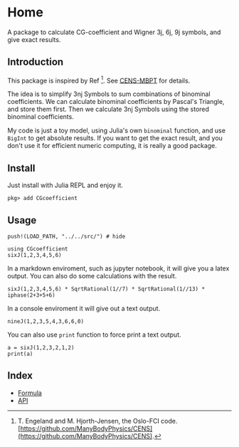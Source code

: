 # Home

A package to calculate CG-coefficient and Wigner 3j, 6j, 9j symbols, and give exact results.

## Introduction

This package is inspired by Ref [^1]. See [CENS-MBPT](https://github.com/ManyBodyPhysics/CENS/blob/master/MBPT/VEffective/bhf-modules.f90) for details.

The idea is to simplify 3nj Symbols to sum combinations of binominal coefficients. We can calculate binominal coefficients by Pascal's Triangle, and store them first. Then we calculate 3nj Symbols using the stored binominal coefficients.

My code is just a toy model, using Julia's own `binominal` function, and use `BigInt` to get absolute results. If you want to get the exact result, and you don't use it for efficient numeric computing, it is really a good package.

## Install

Just install with Julia REPL and enjoy it.

```julia-repl
pkg> add CGcoefficient
```

## Usage

```@setup example
push!(LOAD_PATH, "../../src/") # hide
```
```@example example
using CGcoefficient
sixJ(1,2,3,4,5,6)
```

In a markdown enviroment, such as jupyter notebook, it will give you a latex output. You can also do some calculations with the result.
```@example example
sixJ(1,2,3,4,5,6) * SqrtRational(1//7) * SqrtRational(1//13) * iphase(2+3+5+6)
```

In a console enviroment it will give out a text output.
```@repl example
nineJ(1,2,3,5,4,3,6,6,0)
```

You can also use `print` function to force print a text output.
```@example example
a = sixJ(1,2,3,2,1,2)
print(a)
```

## Index

- [Formula](formula.md)
- [API](api.md)

[^1]: T. Engeland and M. Hjorth-Jensen, the Oslo-FCI code. [https://github.com/ManyBodyPhysics/CENS](https://github.com/ManyBodyPhysics/CENS).